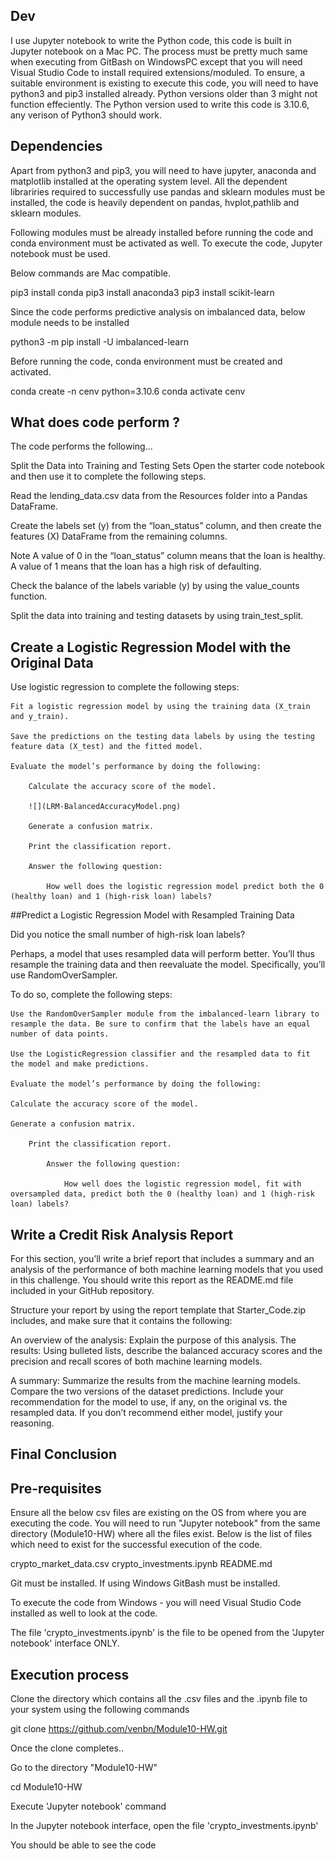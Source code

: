 
## Dev

I use Jupyter notebook to write the Python code, this code is built in Jupyter notebook on a Mac PC. 
The process must be pretty much same when executing from GitBash on WindowsPC except that you will need Visual Studio Code to install required extensions/moduled.
To ensure, a suitable environment is existing to execute this code, you will need to have python3 and pip3 installed already. 
Python versions older than 3 might not function effeciently. The Python version used to write this code is 3.10.6, any verison of Python3 should work.

## Dependencies

Apart from python3 and pip3, you will need to have jupyter, anaconda and matplotlib installed at the operating system level.
All the dependent librariries required to successfully use pandas and sklearn modules must be installed, the code is heavily dependent on pandas, hvplot,pathlib and sklearn modules.

Following modules must be already installed before running the code and conda environment must be activated as well. To execute the code, Jupyter notebook must be used. 

Below commands are Mac compatible.

pip3 install conda
pip3 install anaconda3
pip3 install scikit-learn

Since the code performs predictive analysis on imbalanced data, below module needs to be installed

python3 -m pip install -U imbalanced-learn

Before running the code, conda environment must be created and activated.

conda create -n cenv python=3.10.6
conda activate cenv

## What does code perform ?

The code performs the following...

Split the Data into Training and Testing Sets
Open the starter code notebook and then use it to complete the following steps.

Read the lending_data.csv data from the Resources folder into a Pandas DataFrame.

Create the labels set (y) from the “loan_status” column, and then create the features (X) DataFrame from the remaining columns.

Note A value of 0 in the “loan_status” column means that the loan is healthy. A value of 1 means that the loan has a high risk of defaulting.

Check the balance of the labels variable (y) by using the value_counts function.

Split the data into training and testing datasets by using train_test_split.

## Create a Logistic Regression Model with the Original Data

Use logistic regression to complete the following steps:

	Fit a logistic regression model by using the training data (X_train and y_train).

	Save the predictions on the testing data labels by using the testing feature data (X_test) and the fitted model.

	Evaluate the model’s performance by doing the following:

		Calculate the accuracy score of the model.

		![](LRM-BalancedAccuracyModel.png)
		
		Generate a confusion matrix.

		Print the classification report.

		Answer the following question: 
			
			How well does the logistic regression model predict both the 0 (healthy loan) and 1 (high-risk loan) labels?

##Predict a Logistic Regression Model with Resampled Training Data

Did you notice the small number of high-risk loan labels? 

Perhaps, a model that uses resampled data will perform better. You’ll thus resample the training data and then reevaluate the model. Specifically, you’ll use RandomOverSampler.

To do so, complete the following steps:

	Use the RandomOverSampler module from the imbalanced-learn library to resample the data. Be sure to confirm that the labels have an equal number of data points.

	Use the LogisticRegression classifier and the resampled data to fit the model and make predictions.

	Evaluate the model’s performance by doing the following:

	Calculate the accuracy score of the model.

	Generate a confusion matrix.

		Print the classification report.

			Answer the following question: 

				How well does the logistic regression model, fit with oversampled data, predict both the 0 (healthy loan) and 1 (high-risk loan) labels?

## Write a Credit Risk Analysis Report

For this section, you’ll write a brief report that includes a summary and an analysis of the performance of both machine learning models that you used in this challenge. You should write this report as the README.md file included in your GitHub repository.

Structure your report by using the report template that Starter_Code.zip includes, and make sure that it contains the following:

An overview of the analysis: Explain the purpose of this analysis.
The results: Using bulleted lists, describe the balanced accuracy scores and the precision and recall scores of both machine learning models.

A summary: Summarize the results from the machine learning models. Compare the two versions of the dataset predictions. Include your recommendation for the model to use, if any, on the original vs. the resampled data. If you don’t recommend either model, justify your reasoning.
 
## Final Conclusion


## Pre-requisites

Ensure all the below csv files are existing on the OS from where you are executing the code. You will need to run "Jupyter notebook" from the same directory (Module10-HW) where all the files exist. Below is the list of files which need to exist for the successful execution of the code.

crypto_market_data.csv
crypto_investments.ipynb
README.md

Git must be installed. If using Windows GitBash must be installed.

To execute the code from Windows - you will need Visual Studio Code installed as well to look at the code.

The file 'crypto_investments.ipynb' is the file to be opened from the 'Jupyter notebook' interface ONLY.

## Execution process

Clone the directory which contains all the .csv files and the .ipynb file to your system using the following commands

git clone https://github.com/venbn/Module10-HW.git

Once the clone completes.. 

Go to the directory "Module10-HW"

cd Module10-HW

Execute 'Jupyter notebook' command

In the Jupyter notebook interface, open the file 'crypto_investments.ipynb'

You should be able to see the code
